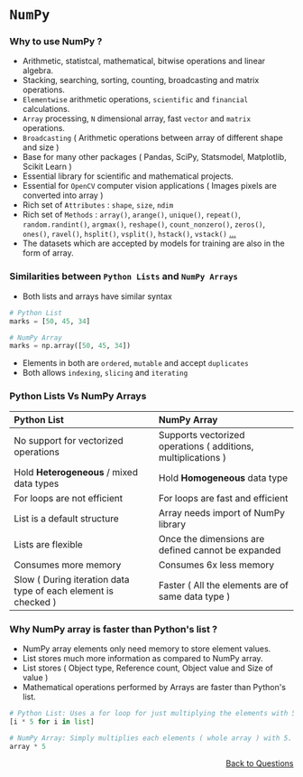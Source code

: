 # `NumPy`

### **Why** to use NumPy ?
- Arithmetic, statistcal, mathematical, bitwise operations and linear algebra.
- Stacking, searching, sorting, counting, broadcasting and matrix operations.
- `Elementwise` arithmetic operations, `scientific` and `financial` calculations.
- `Array` processing, `N` dimensional array, fast `vector` and `matrix` operations.
- `Broadcasting` ( Arithmetic operations between array of different shape and size )
- Base for many other packages ( Pandas, SciPy, Statsmodel, Matplotlib, Scikit Learn )
- Essential library for scientific and mathematical projects.
- Essential for `OpenCV` computer vision applications ( Images pixels are converted into array )
- Rich set of `Attributes` : `shape`, `size`, `ndim`
- Rich set of `Methods` : `array()`, `arange()`, `unique()`, `repeat()`, `random.randint()`, `argmax()`, `reshape()`, `count_nonzero()`, `zeros()`, `ones()`, `ravel()`, `hsplit()`, `vsplit()`, `hstack()`, `vstack()` [...](https://towardsdatascience.com/21-numpy-functions-that-will-boost-your-data-analysis-process-1671fb35215)
- The datasets which are accepted by models for training are also in the form of array.

### **Similarities** between `Python Lists` and `NumPy Arrays`
- Both lists and arrays have similar syntax 
```python
# Python List
marks = [50, 45, 34]  

# NumPy Array
marks = np.array([50, 45, 34])
```
- Elements in both are `ordered`, `mutable` and accept `duplicates`
- Both allows `indexing`, `slicing` and `iterating`

### Python Lists Vs NumPy Arrays

**Python List** | **NumPy Array**
:--- | :---
No support for vectorized operations | Supports vectorized operations ( additions, multiplications )
Hold **Heterogeneous** / mixed data types | Hold **Homogeneous** data type
For loops are not efficient | For loops are fast and efficient
List is a default structure | Array needs import of NumPy library
Lists are flexible | Once the dimensions are defined cannot be expanded
Consumes more memory | Consumes 6x less memory
Slow ( During iteration data type of each element is checked ) | Faster ( All the elements are of same data type )

### Why NumPy array is faster than Python's list ?
- NumPy array elements only need memory to store element values.
- List stores much more information as compared to NumPy array.
- List stores ( Object type, Reference count, Object value and Size of value )
- Mathematical operations performed by Arrays are faster than Python's list.
```python
# Python List: Uses a for loop for just multiplying the elements with 5.
[i * 5 for i in list]

# NumPy Array: Simply multiplies each elements ( whole array ) with 5.
array * 5
```

<p align='right'><a align="right" href="https://github.com/KIRANKUMAR7296/Library/blob/main/Interview.md">Back to Questions</a></p>
